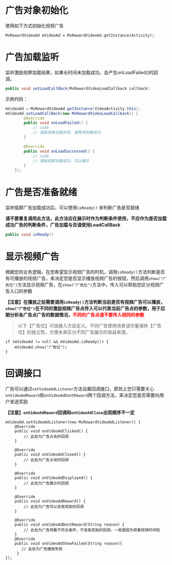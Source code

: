 # 广告对象初始化
使用如下方式初始化视频广告

    MsRewardVideoAd mVideoAd = MsRewardVideoAd.getInstance(Activity);

# 广告加载监听
监听激励视屏加载结果，如果长时间未加载成功，会产生onLoadFailed()的回调。
```java
public void setLoadCallBack(MsRewardVideoLoadCallback callback)
```

示例代码：

```java
mVideoAd = MsRewardVideoAd.getInstance(VideoActivity.this);
mVideoAd.setLoadCallBack(new MsRewardVideoLoadCallback() {
        @Override
        public void onLoadFailed() {
            // code
            // 激励视屏加载失败，请等待加载成功
        }

        @Override
        public void onLoadSuccessed() {
            // code
            // 激励视屏加载成功，可以展示
        }
    });
```
# 广告是否准备就绪
监听插屏广告加载成功后，可以使用`isReady()` 来判断广告是否就绪

**请不要重复调用此方法，此方法应在展示时作为判断条件使用，不应作为是否加载成功广告的判断条件，广告加载与否请使用LoadCallBack**

```java
public void isReady()
```

# 显示视频广告
根据您的业务逻辑，在您希望显示视频广告的时机，调用`isReady()`方法判断是否有可播放的视频广告，来决定您是否显示播放视频广告的按钮，然后调用`show("广告位")`方法显示视频广告，在`show("广告位")`方法中，传入可以帮助您区分视频广告入口的参数

**【注意】在播放之前需要调用`isReady()`方法判断当前是否有视频广告可以播放，`show("广告位")`在不同的激励视频广告点传入可以代表当前广告点的参数，用于后期分析各广告点广告的数据情况，<font color=red>不同的广告点请不要传入相同的参数</font>**

> 以下【广告位】可由接入方自定义。不同广告使用场景请尽量保持【广告位】的独立性，方便未来区分不同广告展示的收益来源。  


    if (mVideoAd != null && mVideoAd.isReady()) {
        mVideoAd.show("广告位");
    }

# 回调接口
广告可以通过`setVideoAdListener`方法设置回调接口，原则上您只需要关心`onVideoAdReward`和`onVideoAdDontReward`两个回调方法，来决定您是否需要向用户发送奖励

**【注意】`onVideoAdReward`回调和`onVideoAdClose`出现顺序不一定**

    mVideoAd.setVideoAdListener(new MsRewardVideoAdListener() {
        @Override
        public void onVideoAdClicked() {
            // 此处为广告点击的回调
        }

        @Override
        public void onVideoAdClosed() {
            // 此处为广告关闭的回调
        }

        @Override
        public void onVideoAdDisplayed() {
            // 此处为广告展示的回调
        }

        @Override
        public void onVideoAdReward() {
            // 此处为广告可以发放奖励的回调
        }

        @Override
        public void onVideoAdDontReward(String reason) {
            // 此处为广告观看不符合条件，不发放奖励的回调，一般是因为观看视频时间短
        }
        @Override
        public void onVideoAdShowFailed(String reason){
           // 此处为广告播放失败
         }
    });

